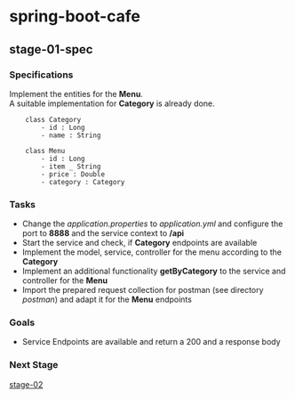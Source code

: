 # spring-boot-cafe

## stage-01-spec

### Specifications
Implement the entities for the **Menu**.  
A suitable implementation for **Category** is already done.  

```
    class Category
        - id : Long
        - name : String
        
    class Menu
        - id : Long
        - item _ String
        - price : Double
        - category : Category
```

### Tasks
- Change the *application.properties* to *application.yml* and configure the port to **8888** and the service context to **/api**
- Start the service and check, if **Category** endpoints are available
- Implement the model, service, controller for the menu according to the **Category**
- Implement an additional functionality **getByCategory** to the service and controller for the **Menu**
- Import the prepared request collection for postman (see directory *postman*) and adapt it for the **Menu** endpoints

### Goals
- Service Endpoints are available and return a 200 and a response body

### Next Stage
[stage-02](https://github.com/ns-cegeka/spring-boot-cafe/tree/stage-02)
